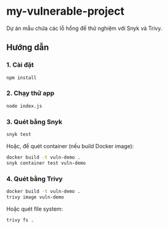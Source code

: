 # my-vulnerable-project

Dự án mẫu chứa các lỗ hổng để thử nghiệm với Snyk và Trivy.

## Hướng dẫn

### 1. Cài đặt
```bash
npm install
```

### 2. Chạy thử app
```bash
node index.js
```

### 3. Quét bằng Snyk
```bash
snyk test
```
Hoặc, để quét container (nếu build Docker image):
```bash
docker build -t vuln-demo .
snyk container test vuln-demo
```

### 4. Quét bằng Trivy
```bash
docker build -t vuln-demo .
trivy image vuln-demo
```
Hoặc quét file system:
```bash
trivy fs .
```
